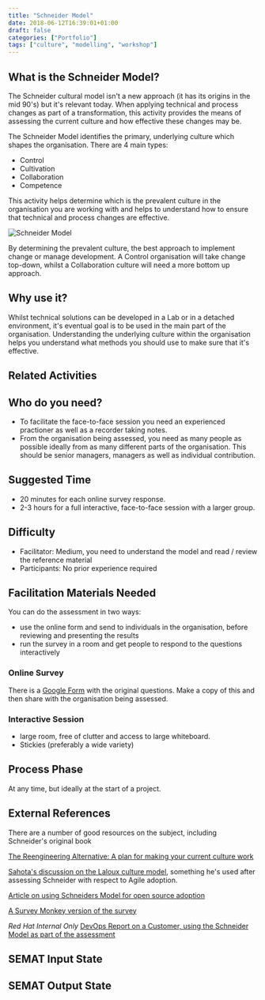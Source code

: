 ```yaml
---
title: "Schneider Model"
date: 2018-06-12T16:39:01+01:00
draft: false
categories: ["Portfolio"]
tags: ["culture", "modelling", "workshop"]
---
```


## What is the Schneider Model?

The Schneider cultural model isn't a new approach (it has its origins in the mid 90's) but it's relevant today. When applying technical and process changes as part of a transformation, this activity provides the means of assessing the current culture and how effective these changes may be.

The Schneider Model identifies the primary, underlying culture which shapes the organisation. There are 4 main types:
- Control
- Cultivation
- Collaboration
- Competence

This activity helps determine which is the prevalent culture in the organisation you are working with and helps to understand how to ensure that technical and process changes are effective.

![Schneider Model](http://agilitrix.com/wp-content/uploads/2011/03/Schneider-Culture-Model.jpg)

By determining the prevalent culture, the best approach to implement change or manage development. A Control organisation will take change top-down, whilst a Collaboration culture will need a more bottom up approach.


## Why use  it?

Whilst technical solutions can be developed in a Lab or in a detached environment, it's eventual goal is to be used in the main part of the organisation. Understanding the underlying culture within the organisation helps you understand what methods you should use to make sure that it's effective.

## Related Activities



## Who do you need?

- To facilitate the face-to-face session you need an experienced practioner as well as a recorder taking notes.
- From the organisation being assessed, you need as many people as possible ideally from as many different parts of the organisation. This should be senior managers, managers as well as individual contribution.


## Suggested Time

- 20 minutes for each online survey response.
- 2-3 hours for a full interactive, face-to-face session with a larger group.


## Difficulty
- Facilitator: Medium, you need to understand the model and read / review the reference material
- Participants: No prior experience required

## Facilitation Materials Needed

You can do the assessment in two ways:
- use the online form and send to individuals in the organisation, before reviewing and presenting the results
- run the survey in a room and get people to respond to the questions interactively

### Online Survey
There is a [Google Form](https://docs.google.com/forms/d/1TsmMdRqpfHjXFsZCOiSxC3S2SFl1Ko5WXnAIfH4a_uU/edit) with the original questions. Make a copy of this and then share with the organisation being assessed.

### Interactive Session
- large room, free of clutter and access to large whiteboard.  
- Stickies (preferably a wide variety)

## Process Phase
At any time, but ideally at the start of a project.

## External References

There are a number of good resources on the subject, including Schneider's original book

[The Reengineering Alternative: A plan for making your current culture work](http://www.amazon.ca/Reengineering-Alternative-William-Schneider/dp/0071359818)

[Sahota's discussion on the Laloux culture model](http://agilitrix.com/2015/01/laloux-culture-model/), something he's used after assessing Schneider with respect to Agile adoption.

[Article on using Schneiders Model for open source adoption](http://www.opensourcearchitects.org/index.php/2018/04/17/understanding-the-organisational-culture-can-it-handle-open-source/)

[A Survey Monkey version of the survey](https://www.surveymonkey.com/r/VVNT5FB)

*Red Hat Internal Only* [DevOps Report on a Customer, using the Schneider Model as part of the assessment](https://docs.google.com/document/d/12KoW5sqjk4MMMqptjHIF-YczdR4iEkE855kZAXIQFGk/edit?usp=sharing)

## SEMAT Input State

## SEMAT Output State
